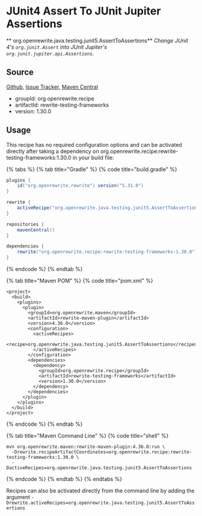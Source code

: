 # JUnit4 Assert To JUnit Jupiter Assertions

** org.openrewrite.java.testing.junit5.AssertToAssertions**
_Change JUnit 4's `org.junit.Assert` into JUnit Jupiter's `org.junit.jupiter.api.Assertions`._

## Source

[Github](https://github.com/openrewrite/rewrite-testing-frameworks), [Issue Tracker](https://github.com/openrewrite/rewrite-testing-frameworks/issues), [Maven Central](https://search.maven.org/artifact/org.openrewrite.recipe/rewrite-testing-frameworks/1.30.0/jar)

* groupId: org.openrewrite.recipe
* artifactId: rewrite-testing-frameworks
* version: 1.30.0


## Usage

This recipe has no required configuration options and can be activated directly after taking a dependency on org.openrewrite.recipe:rewrite-testing-frameworks:1.30.0 in your build file:

{% tabs %}
{% tab title="Gradle" %}
{% code title="build.gradle" %}
```groovy
plugins {
    id("org.openrewrite.rewrite") version("5.31.0")
}

rewrite {
    activeRecipe("org.openrewrite.java.testing.junit5.AssertToAssertions")
}

repositories {
    mavenCentral()
}

dependencies {
    rewrite("org.openrewrite.recipe:rewrite-testing-frameworks:1.30.0")
}
```
{% endcode %}
{% endtab %}

{% tab title="Maven POM" %}
{% code title="pom.xml" %}
```markup
<project>
  <build>
    <plugins>
      <plugin>
        <groupId>org.openrewrite.maven</groupId>
        <artifactId>rewrite-maven-plugin</artifactId>
        <version>4.36.0</version>
        <configuration>
          <activeRecipes>
            <recipe>org.openrewrite.java.testing.junit5.AssertToAssertions</recipe>
          </activeRecipes>
        </configuration>
        <dependencies>
          <dependency>
            <groupId>org.openrewrite.recipe</groupId>
            <artifactId>rewrite-testing-frameworks</artifactId>
            <version>1.30.0</version>
          </dependency>
        </dependencies>
      </plugin>
    </plugins>
  </build>
</project>
```
{% endcode %}
{% endtab %}

{% tab title="Maven Command Line" %}
{% code title="shell" %}
```shell
mvn org.openrewrite.maven:rewrite-maven-plugin:4.36.0:run \
  -Drewrite.recipeArtifactCoordinates=org.openrewrite.recipe:rewrite-testing-frameworks:1.30.0 \
  -DactiveRecipes=org.openrewrite.java.testing.junit5.AssertToAssertions
```
{% endcode %}
{% endtab %}
{% endtabs %}

Recipes can also be activated directly from the command line by adding the argument `-Drewrite.activeRecipes=org.openrewrite.java.testing.junit5.AssertToAssertions`

